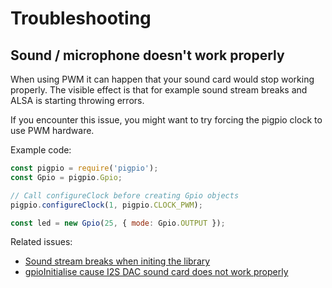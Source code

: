 # Troubleshooting

## Sound / microphone doesn't work properly

When using PWM it can happen that your sound card would stop working properly. The visible effect is that for example sound stream breaks and ALSA is starting throwing errors.

If you encounter this issue, you might want to try forcing the pigpio clock to use PWM hardware.

Example code:
```js
const pigpio = require('pigpio');
const Gpio = pigpio.Gpio;

// Call configureClock before creating Gpio objects
pigpio.configureClock(1, pigpio.CLOCK_PWM);

const led = new Gpio(25, { mode: Gpio.OUTPUT }); 
```

Related issues:
- [Sound stream breaks when initing the library](https://github.com/fivdi/pigpio/issues/52)
- [gpioInitialise cause I2S DAC sound card does not work properly](https://github.com/joan2937/pigpio/issues/87)
